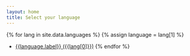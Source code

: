 ```yaml
---
layout: home
title: Select your language
---
```


{% for lang in site.data.languages %}
{% assign language = lang[1] %}
- [{{language.label}} ({{lang[0]}})]({{site.baseurl}}/{{lang[0]}}/)
{% endfor %}
